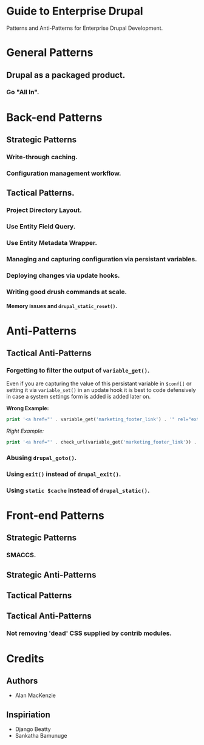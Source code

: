 Guide to Enterprise Drupal
==========================

Patterns and Anti-Patterns for Enterprise Drupal Development.

# General Patterns

## Drupal as a packaged product.

### Go "All In".

###

# Back-end Patterns

## Strategic Patterns

### Write-through caching.

### Configuration management workflow.

## Tactical Patterns.

### Project Directory Layout.

### Use Entity Field Query.

### Use Entity Metadata Wrapper.

### Managing and capturing configuration via persistant variables.

### Deploying changes via update hooks.

### Writing good drush commands at scale.

#### Memory issues and ```drupal_static_reset()```.

# Anti-Patterns

## Tactical Anti-Patterns

### Forgetting to filter the output of ```variable_get()```.

Even if you are capturing the value of this persistant variable in ```$conf[]``` or setting it via ```variable_set()``` in an update hook it is best to code defensively in case a system settings form is added is added later on.

__Wrong Example:__
```php
print '<a href="' . variable_get('marketing_footer_link') . '" rel="external">';
```

_Right Example:_
```php
print '<a href="' . check_url(variable_get('marketing_footer_link')) . '" rel="external">';
```

### Abusing ```drupal_goto()```.

### Using ```exit()``` instead of ```drupal_exit()```.

### Using ```static $cache``` instead of ```drupal_static()```.

# Front-end Patterns

## Strategic Patterns

### SMACCS.

## Strategic Anti-Patterns

## Tactical Patterns

## Tactical Anti-Patterns

### Not removing 'dead' CSS supplied by contrib modules.

# Credits

## Authors

* Alan MacKenzie

## Inspiriation

* Django Beatty
* Sankatha Bamunuge
